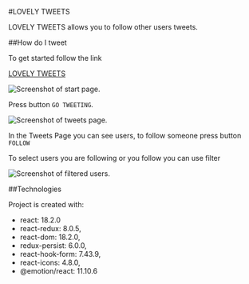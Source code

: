 #LOVELY TWEETS

LOVELY TWEETS allows you to follow other users tweets.

##How do I tweet

 To get started follow the link
 
[LOVELY TWEETS](https://i-kolesnyk.github.io/src/assets/tweets-test-task/)

![Screenshot of start page.](https://i-kolesnyk.github.io/assets/startpage.jpg)

Press button `GO TWEETING`. 

![Screenshot of tweets page.](https://i-kolesnyk.github.io/assets/tweetspage.jpg)

In the Tweets Page you can see users, to follow someone press button `FOLLOW`

To select users you are following or you follow you can use filter 

![Screenshot of filtered users.](https://i-kolesnyk.github.io/assets/filteredusers.jpg)


##Technologies

Project is created with: 
* react: 18.2.0
* react-redux: 8.0.5,
* react-dom: 18.2.0,
* redux-persist: 6.0.0,
* react-hook-form: 7.43.9,
* react-icons: 4.8.0,
* @emotion/react: 11.10.6